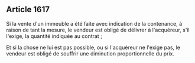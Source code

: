 Article 1617
----
Si la vente d'un immeuble a été faite avec indication de la contenance, à raison
de tant la mesure, le vendeur est obligé de délivrer à l'acquéreur, s'il
l'exige, la quantité indiquée au contrat ;

Et si la chose ne lui est pas possible, ou si l'acquéreur ne l'exige pas, le
vendeur est obligé de souffrir une diminution proportionnelle du prix.
